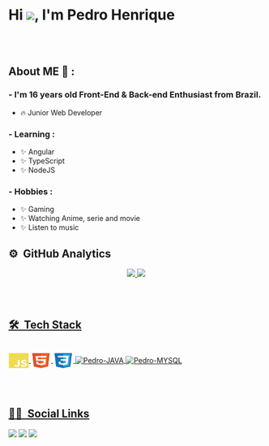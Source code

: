 <h1 align="left">Hi <img src="https://raw.githubusercontent.com/kaueMarques/kaueMarques/master/hi.gif" width="30px">, I'm Pedro Henrique</h1>
<br><br>

## About ME 💬 :
### - I'm 16 years old Front-End & Back-end Enthusiast from Brazil.
- 🔥 Junior Web Developer 
### - Learning :
- ✨ Angular
- ✨ TypeScript
- ✨ NodeJS
### - Hobbies : 
- ✨ Gaming
- ✨ Watching Anime, serie and movie
- ✨ Listen to music

## ⚙️ &nbsp;GitHub Analytics
<div align="center">
  <a href="https://github.com/PedroHenriquevr">
  <img height="180em" src="https://github-readme-stats.vercel.app/api?username=PedroHenriquevr&show_icons=true&theme=dark&include_all_commits=true&count_private=true"/>
  <img height="180em" src="https://github-readme-stats.vercel.app/api/top-langs/?username=PedroHenriquevr&layout=compact&langs_count=7&theme=dark"/>
</div>

<br><br>

## 🛠 &nbsp;Tech Stack
<div style="display: inline_block"><br>
  <img align="center" alt="Pedro-Js" height="30" width="40" src="https://raw.githubusercontent.com/devicons/devicon/master/icons/javascript/javascript-plain.svg">
  <img align="center" alt="Pedro-HTML" height="30" width="40" src="https://raw.githubusercontent.com/devicons/devicon/master/icons/html5/html5-original.svg">
  <img align="center" alt="Pedro-CSS" height="30" width="40" src="https://raw.githubusercontent.com/devicons/devicon/master/icons/css3/css3-original.svg">
  <img align="center" alt="Pedro-JAVA" height="30" width="40" src="https://cdn.jsdelivr.net/gh/devicons/devicon/icons/java/java-original.svg" />
  <img align="center" alt="Pedro-MYSQL" height="30" width="40" src="https://cdn.jsdelivr.net/gh/devicons/devicon/icons/mysql/mysql-original.svg" />
</div>

<br><br>

## 🧑🏻 &nbsp;Social Links
<div> 
  <a href="https://instagram.com/pedro.hvr" target="_blank"><img src="https://img.shields.io/badge/-Instagram-%23E4405F?style=for-the-badge&logo=instagram&logoColor=white" target="_blank"></a>
  <a href = "mailto:pedrohvribeiro@gmail.com"><img src="https://img.shields.io/badge/-Gmail-%23333?style=for-the-badge&logo=gmail&logoColor=white" target="_blank"></a>
  <a href="https://www.linkedin.com/in/pedro-vieira-9179a7210/" target="_blank"><img src="https://img.shields.io/badge/-LinkedIn-%230077B5?style=for-the-badge&logo=linkedin&logoColor=white" target="_blank"></a> 

</div>
